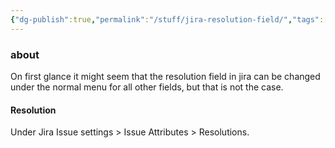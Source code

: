 ```yaml
---
{"dg-publish":true,"permalink":"/stuff/jira-resolution-field/","tags":["public","jira"],"noteIcon":"1","created":"2024-08-03T14:55:33.186+02:00","updated":"2023-08-23T11:57:14.000+02:00"}
---
```



### about
On first glance it might seem that the resolution field in jira can be changed under the normal menu for all other fields, but that is not the case.

#### Resolution 

Under Jira Issue settings > Issue Attributes > Resolutions.